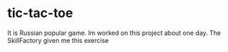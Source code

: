 # tic-tac-toe
It is Russian popular game. Im worked on this project about one day. The SkillFactory given me this exercise
